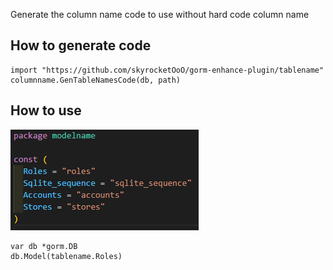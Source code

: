 Generate the column name code to use without hard code column name

## How to generate code
```
import "https://github.com/skyrocketOoO/gorm-enhance-plugin/tablename"
columnname.GenTableNamesCode(db, path)
```

## How to use
![alt text](image.png)
```
var db *gorm.DB
db.Model(tablename.Roles)
```
